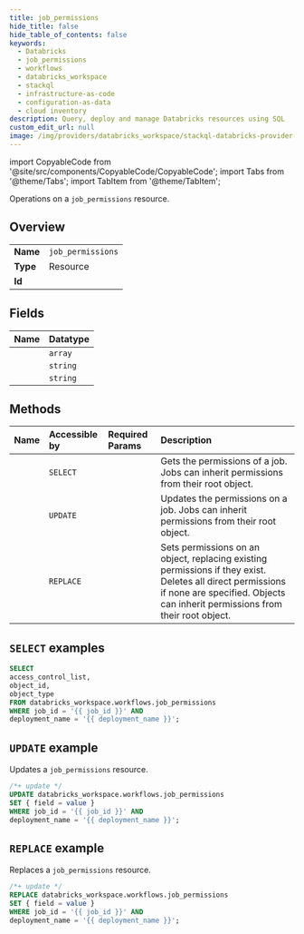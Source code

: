 ```yaml
---
title: job_permissions
hide_title: false
hide_table_of_contents: false
keywords:
  - Databricks
  - job_permissions
  - workflows
  - databricks_workspace
  - stackql
  - infrastructure-as-code
  - configuration-as-data
  - cloud inventory
description: Query, deploy and manage Databricks resources using SQL
custom_edit_url: null
image: /img/providers/databricks_workspace/stackql-databricks-provider-featured-image.png
---
```


import CopyableCode from '@site/src/components/CopyableCode/CopyableCode';
import Tabs from '@theme/Tabs';
import TabItem from '@theme/TabItem';

Operations on a <code>job_permissions</code> resource.  

## Overview
<table><tbody>
<tr><td><b>Name</b></td><td><code>job_permissions</code></td></tr>
<tr><td><b>Type</b></td><td>Resource</td></tr>
<tr><td><b>Id</b></td><td><CopyableCode code="databricks_workspace.workflows.job_permissions" /></td></tr>
</tbody></table>

## Fields
| Name | Datatype |
|:-----|:---------|
| <CopyableCode code="access_control_list" /> | `array` |
| <CopyableCode code="object_id" /> | `string` |
| <CopyableCode code="object_type" /> | `string` |

## Methods
| Name | Accessible by | Required Params | Description |
|:-----|:--------------|:----------------|:------------|
| <CopyableCode code="getpermissions" /> | `SELECT` | <CopyableCode code="job_id, deployment_name" /> | Gets the permissions of a job. Jobs can inherit permissions from their root object. |
| <CopyableCode code="updatepermissions" /> | `UPDATE` | <CopyableCode code="job_id, deployment_name" /> | Updates the permissions on a job. Jobs can inherit permissions from their root object. |
| <CopyableCode code="setpermissions" /> | `REPLACE` | <CopyableCode code="job_id, deployment_name" /> | Sets permissions on an object, replacing existing permissions if they exist. Deletes all direct permissions if none are specified. Objects can inherit permissions from their root object. |

## `SELECT` examples

```sql
SELECT
access_control_list,
object_id,
object_type
FROM databricks_workspace.workflows.job_permissions
WHERE job_id = '{{ job_id }}' AND
deployment_name = '{{ deployment_name }}';
```

## `UPDATE` example

Updates a <code>job_permissions</code> resource.

```sql
/*+ update */
UPDATE databricks_workspace.workflows.job_permissions
SET { field = value }
WHERE job_id = '{{ job_id }}' AND
deployment_name = '{{ deployment_name }}';
```

## `REPLACE` example

Replaces a <code>job_permissions</code> resource.

```sql
/*+ update */
REPLACE databricks_workspace.workflows.job_permissions
SET { field = value }
WHERE job_id = '{{ job_id }}' AND
deployment_name = '{{ deployment_name }}';
```
